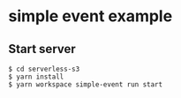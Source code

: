 # simple event example

## Start server
```
$ cd serverless-s3
$ yarn install
$ yarn workspace simple-event run start
```
